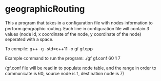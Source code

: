 # geographicRouting
This a program that takes in a conﬁguration ﬁle with nodes information to perform geographic routing. Each line in conﬁguration ﬁle will contain 3 values (node id, x coordinate of the node, y coordinate of the node) seperated with a space.

To compile: g++ -g -std=c++11 -o gf gf.cpp 

Example command to run the program: ./gf gf.conf 60 1 7 

(gf.conf ﬁle will be read in to populate node table, and the range in order to communicate is 60, source node is 1, destination node is 7)

